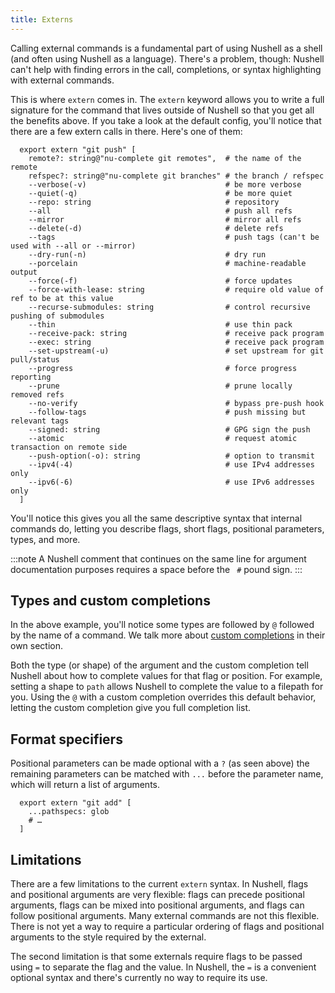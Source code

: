 ```yaml
---
title: Externs
---
```


Calling external commands is a fundamental part of using Nushell as a shell (and often using Nushell as a language). There's a problem, though: Nushell can't help with finding errors in the call, completions, or syntax highlighting with external commands.

This is where `extern` comes in. The `extern` keyword allows you to write a full signature for the command that lives outside of Nushell so that you get all the benefits above. If you take a look at the default config, you'll notice that there are a few extern calls in there. Here's one of them:

```nushell
  export extern "git push" [
    remote?: string@"nu-complete git remotes",  # the name of the remote
    refspec?: string@"nu-complete git branches" # the branch / refspec
    --verbose(-v)                               # be more verbose
    --quiet(-q)                                 # be more quiet
    --repo: string                              # repository
    --all                                       # push all refs
    --mirror                                    # mirror all refs
    --delete(-d)                                # delete refs
    --tags                                      # push tags (can't be used with --all or --mirror)
    --dry-run(-n)                               # dry run
    --porcelain                                 # machine-readable output
    --force(-f)                                 # force updates
    --force-with-lease: string                  # require old value of ref to be at this value
    --recurse-submodules: string                # control recursive pushing of submodules
    --thin                                      # use thin pack
    --receive-pack: string                      # receive pack program
    --exec: string                              # receive pack program
    --set-upstream(-u)                          # set upstream for git pull/status
    --progress                                  # force progress reporting
    --prune                                     # prune locally removed refs
    --no-verify                                 # bypass pre-push hook
    --follow-tags                               # push missing but relevant tags
    --signed: string                            # GPG sign the push
    --atomic                                    # request atomic transaction on remote side
    --push-option(-o): string                   # option to transmit
    --ipv4(-4)                                  # use IPv4 addresses only
    --ipv6(-6)                                  # use IPv6 addresses only
  ]
```

You'll notice this gives you all the same descriptive syntax that internal commands do, letting you describe flags, short flags, positional parameters, types, and more.

:::note
A Nushell comment that continues on the same line for argument documentation purposes requires a space before the ` #` pound sign.
:::

## Types and custom completions

In the above example, you'll notice some types are followed by `@` followed by the name of a command. We talk more about [custom completions](custom_completions.md) in their own section.

Both the type (or shape) of the argument and the custom completion tell Nushell about how to complete values for that flag or position. For example, setting a shape to `path` allows Nushell to complete the value to a filepath for you. Using the `@` with a custom completion overrides this default behavior, letting the custom completion give you full completion list.

## Format specifiers

Positional parameters can be made optional with a `?` (as seen above) the remaining parameters can be matched with `...` before the parameter name, which will return a list of arguments.

```nushell
  export extern "git add" [
    ...pathspecs: glob
    # …
  ]
```

## Limitations

There are a few limitations to the current `extern` syntax. In Nushell, flags and positional arguments are very flexible: flags can precede positional arguments, flags can be mixed into positional arguments, and flags can follow positional arguments. Many external commands are not this flexible. There is not yet a way to require a particular ordering of flags and positional arguments to the style required by the external.

The second limitation is that some externals require flags to be passed using `=` to separate the flag and the value. In Nushell, the `=` is a convenient optional syntax and there's currently no way to require its use.
